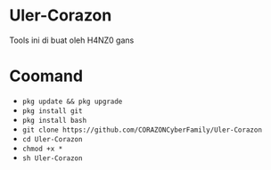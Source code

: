 # Uler-Corazon
Tools ini di buat oleh H4NZ0 gans
# Coomand
* `pkg update && pkg upgrade`
* `pkg install git`
* `pkg install bash`
* `git clone https://github.com/CORAZONCyberFamily/Uler-Corazon`
* `cd Uler-Corazon`
* `chmod +x *`
* `sh Uler-Corazon`
